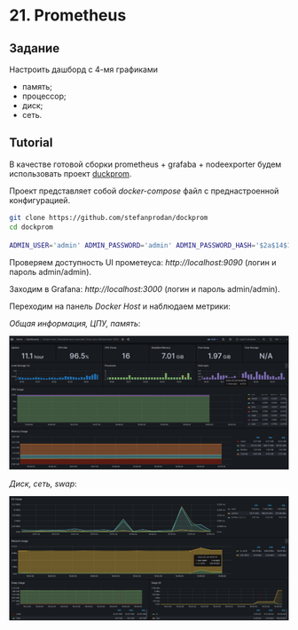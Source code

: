 # 21. Prometheus

## Задание

Настроить дашборд с 4-мя графиками
* память;
* процессор;
* диск;
* сеть.

## Tutorial

В качестве готовой сборки prometheus + grafaba + nodeexporter будем использовать проект [duckprom](https://github.com/stefanprodan/dockprom).

Проект представляет собой *docker-compose* файл с преднастроенной конфигурацией.

```bash
git clone https://github.com/stefanprodan/dockprom
cd dockprom

ADMIN_USER='admin' ADMIN_PASSWORD='admin' ADMIN_PASSWORD_HASH='$2a$14$1l.IozJx7xQRVmlkEQ32OeEEfP5mRxTpbDTCTcXRqn19gXD8YK1pO' docker-compose up -d
```

Проверяем доступность UI прометеуса: *http://localhost:9090* (логин и пароль admin/admin).

Заходим в Grafana: *http://localhost:3000* (логин и пароль admin/admin).

Переходим на панель *Docker Host* и наблюдаем метрики:

*Общая информация, ЦПУ, память*:

![Dashboard1](./dashboard1.png)

*Диск, сеть, swap*:

![Dashboard2](./dashboard2.png)
